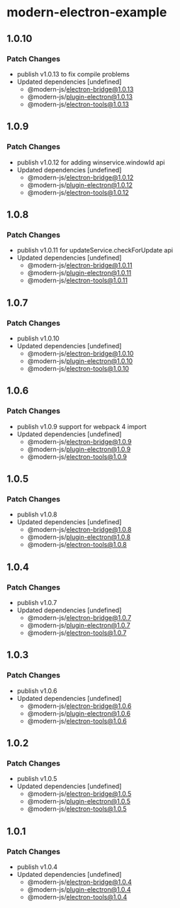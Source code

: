 # modern-electron-example

## 1.0.10

### Patch Changes

- publish v1.0.13 to fix compile problems
- Updated dependencies [undefined]
  - @modern-js/electron-bridge@1.0.13
  - @modern-js/plugin-electron@1.0.13
  - @modern-js/electron-tools@1.0.13

## 1.0.9

### Patch Changes

- publish v1.0.12 for adding winservice.windowId api
- Updated dependencies [undefined]
  - @modern-js/electron-bridge@1.0.12
  - @modern-js/plugin-electron@1.0.12
  - @modern-js/electron-tools@1.0.12

## 1.0.8

### Patch Changes

- publish v1.0.11 for updateService.checkForUpdate api
- Updated dependencies [undefined]
  - @modern-js/electron-bridge@1.0.11
  - @modern-js/plugin-electron@1.0.11
  - @modern-js/electron-tools@1.0.11

## 1.0.7

### Patch Changes

- publish v1.0.10
- Updated dependencies [undefined]
  - @modern-js/electron-bridge@1.0.10
  - @modern-js/plugin-electron@1.0.10
  - @modern-js/electron-tools@1.0.10

## 1.0.6

### Patch Changes

- publish v1.0.9 support for webpack 4 import
- Updated dependencies [undefined]
  - @modern-js/electron-bridge@1.0.9
  - @modern-js/plugin-electron@1.0.9
  - @modern-js/electron-tools@1.0.9

## 1.0.5

### Patch Changes

- publish v1.0.8
- Updated dependencies [undefined]
  - @modern-js/electron-bridge@1.0.8
  - @modern-js/plugin-electron@1.0.8
  - @modern-js/electron-tools@1.0.8

## 1.0.4

### Patch Changes

- publish v1.0.7
- Updated dependencies [undefined]
  - @modern-js/electron-bridge@1.0.7
  - @modern-js/plugin-electron@1.0.7
  - @modern-js/electron-tools@1.0.7

## 1.0.3

### Patch Changes

- publish v1.0.6
- Updated dependencies [undefined]
  - @modern-js/electron-bridge@1.0.6
  - @modern-js/plugin-electron@1.0.6
  - @modern-js/electron-tools@1.0.6

## 1.0.2

### Patch Changes

- publish v1.0.5
- Updated dependencies [undefined]
  - @modern-js/electron-bridge@1.0.5
  - @modern-js/plugin-electron@1.0.5
  - @modern-js/electron-tools@1.0.5

## 1.0.1

### Patch Changes

- publish v1.0.4
- Updated dependencies [undefined]
  - @modern-js/electron-bridge@1.0.4
  - @modern-js/plugin-electron@1.0.4
  - @modern-js/electron-tools@1.0.4
